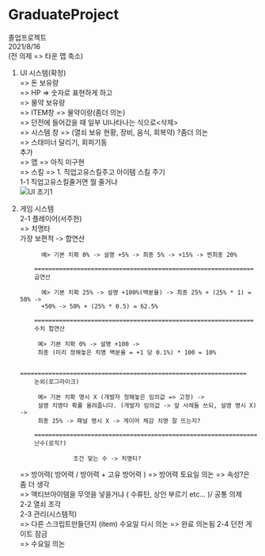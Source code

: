# GraduateProject
졸업프로젝트  
2021/8/16  
(전 의제 => 타운 맵 축소)
1. UI 시스템(확정)  
=> 돈 보유량  
=> HP => 숫자로 표현하게 하고  
=> 물약 보유량  
=> ITEM창 => 물약이랑(좀더 의논)  
=> 던전에 들어갔을 때 일부 UI나타나는 식으로<삭제>  
=> 시스템 창 => (열쇠 보유 현황, 장비, 음식, 회복약) ?좀더 의논  
=> 스태미너 달리기, 회피기동  
추가  
=> 맵 => 아직 미구현  
=> 스킬 => 1. 직업고유스킬주고 아이템 스킬 주기  
           1-1 직업고유스킬줄거면 뭘 줄거냐  
![UI 초기1](https://user-images.githubusercontent.com/80614927/129846166-f120c754-6d1c-426b-bb92-b12ced749f20.png)  
2. 게임 시스템  
    2-1 플레이어(서주헌)    
    => 치명타  
           가장 보편적 -> 합연산  
    
             예> 기본 치확 0% -> 설명 +5% -> 최종 5% -> +15% -> 찐최종 20%  

           ==============================================================
           곱연산  
 
             예> 기본 치확 25% -> 설명 +100%(백분율) -> 최종 25% + (25% * 1) = 50% ->   
             +50% -> 50% + (25% * 0.5) = 62.5%  
  
           ==============================================================  
           수치 합연산  

            예> 기본 치확 0% -> 설명 +100 ->  
            최종 (미리 정해놓은 치명 백분율 = +1 당 0.1%) * 100 = 10%  
  
           ================================================================  
           논외(로그라이크)  
  
            예> 기본 치확 명시 X (개발자 정해놓은 임의값 => 고정) ->  
            설명 치명타 확률 올려줍니다. (개발자 임의값 -> 앞 사례들 쓰되, 설명 명시 X) ->  
            최종 25% -> 패널 명시 X -> 게이머 체감 치명 잘 뜨는지?  
  
           ===============================================================  
           난수(로직?)  
  
                      조건 맞는 수 -> 치명타?  
  
    => 방어력( 방어력 / 방어력 + 고유 방어력 ) => 방어력 토요일 의논
    => 속성?은 좀 더 생각  
    => 액티브아이템을 무엇을 넣을거냐 ( 수류탄, 상인 부르기 etc... )/ 공통 의제  
    2-2 열쇠 조각  
    2-3 관리(시스템적)    
          => 다른 스크립트만들던지 (item) 수요일 다시 의논 => 완료 의논됨
    2-4 던전 게이트 잠금  
          => 수요일 의논  

